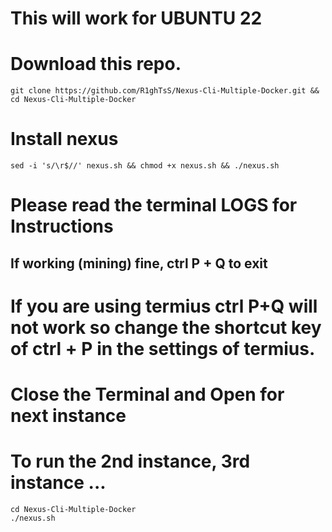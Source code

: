 # This will work for UBUNTU 22
# Download this repo.
    git clone https://github.com/R1ghTsS/Nexus-Cli-Multiple-Docker.git && cd Nexus-Cli-Multiple-Docker
# Install nexus
    sed -i 's/\r$//' nexus.sh && chmod +x nexus.sh && ./nexus.sh
# Please read the terminal LOGS for Instructions
## If working (mining) fine, ctrl P + Q to exit
# If you are using termius ctrl P+Q will not work so change the shortcut key of ctrl + P in the settings of termius.
# Close the Terminal and Open for next instance
# To run the 2nd instance, 3rd instance ...
    cd Nexus-Cli-Multiple-Docker
    ./nexus.sh
